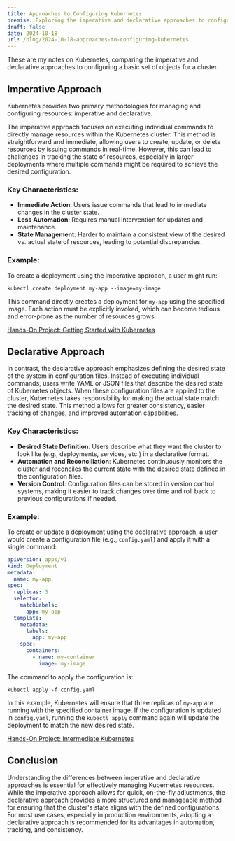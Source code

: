 ```yaml
---
title: Approaches to Configuring Kubernetes
premise: Exploring the imperative and declarative approaches to configuring k8s.
draft: false
date: 2024-10-18
url: /blog/2024-10-18-approaches-to-configuring-kubernetes
---
```


These are my notes on Kubernetes, comparing the imperative and declarative approaches to configuring a basic set of objects for a cluster.

## Imperative Approach

Kubernetes provides two primary methodologies for managing and configuring resources: imperative and declarative.

The imperative approach focuses on executing individual commands to directly manage resources within the Kubernetes
cluster. This method is straightforward and immediate, allowing users to create, update, or delete resources by issuing
commands in real-time. However, this can lead to challenges in tracking the state of resources, especially in larger
deployments where multiple commands might be required to achieve the desired configuration.

### Key Characteristics:

- **Immediate Action**: Users issue commands that lead to immediate changes in the cluster state.
- **Less Automation**: Requires manual intervention for updates and maintenance.
- **State Management**: Harder to maintain a consistent view of the desired vs. actual state of resources, leading to
  potential discrepancies.

### Example:

To create a deployment using the imperative approach, a user might run:

```shell
kubectl create deployment my-app --image=my-image
```

This command directly creates a deployment for `my-app` using the specified image. Each action must be explicitly
invoked, which can become tedious and error-prone as the number of resources grows.

[Hands-On Project: Getting Started with Kubernetes](https://github.com/BadrChoubai/docker-kubernetes-course/blob/main/Kubernetes/projects/01-first-deployment/README.md)

## Declarative Approach

In contrast, the declarative approach emphasizes defining the desired state of the system in configuration files.
Instead of executing individual commands, users write YAML or JSON files that describe the desired state of Kubernetes
objects. When these configuration files are applied to the cluster, Kubernetes takes responsibility for making the
actual state match the desired state. This method allows for greater consistency, easier tracking of changes, and
improved automation capabilities.

### Key Characteristics:

- **Desired State Definition**: Users describe what they want the cluster to look like (e.g., deployments, services,
  etc.) in a declarative format.
- **Automation and Reconciliation**: Kubernetes continuously monitors the cluster and reconciles the current state with
  the desired state defined in the configuration files.
- **Version Control**: Configuration files can be stored in version control systems, making it easier to track changes
  over time and roll back to previous configurations if needed.

### Example:

To create or update a deployment using the declarative approach, a user would create a configuration file (e.g.,
`config.yaml`) and apply it with a single command:

```yaml
apiVersion: apps/v1
kind: Deployment
metadata:
  name: my-app
spec:
  replicas: 3
  selector:
    matchLabels:
      app: my-app
  template:
    metadata:
      labels:
        app: my-app
    spec:
      containers:
        - name: my-container
          image: my-image
```

The command to apply the configuration is:

```shell
kubectl apply -f config.yaml
```

In this example, Kubernetes will ensure that three replicas of `my-app` are running with the specified container image.
If the configuration is updated in `config.yaml`, running the `kubectl apply` command again will update the deployment
to match the new desired state.

[Hands-On Project: Intermediate Kubernetes](https://github.com/BadrChoubai/docker-kubernetes-course/blob/main/Kubernetes/projects/02-declarative-composition/README.md)

## Conclusion

Understanding the differences between imperative and declarative approaches is essential for effectively managing
Kubernetes resources. While the imperative approach allows for quick, on-the-fly adjustments, the declarative approach
provides a more structured and manageable method for ensuring that the cluster's state aligns with the defined
configurations. For most use cases, especially in production environments, adopting a declarative approach is
recommended for its advantages in automation, tracking, and consistency.
